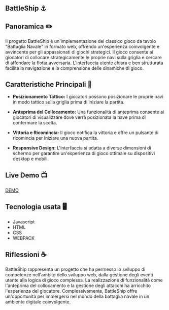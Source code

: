 ## BattleShip ⚓️

## Panoramica :pencil2:
Il progetto BattleShip è un'implementazione del classico gioco da tavolo "Battaglia Navale" in formato web, offrendo un'esperienza coinvolgente e avvincente per gli appassionati di giochi strategici. Il gioco consente ai giocatori di collocare strategicamente le proprie navi sulla griglia e cercare di affondare la flotta avversaria. L'interfaccia utente chiara e ben strutturata facilita la navigazione e la comprensione delle dinamiche di gioco.

## Caratteristiche Principali :rocket:

- **Posizionamento Tattico:** I giocatori possono posizionare le proprie navi in modo tattico sulla griglia prima di iniziare la partita.

- **Anteprima del Collocamento:** Una funzionalità di anteprima consente ai giocatori di visualizzare dove verrà posizionata la nave prima di confermare la scelta.

- **Vittoria e Ricomincia:** Il gioco notifica la vittoria e offre un pulsante di ricomincia per iniziare una nuova partita.

- **Responsive Design:** L'interfaccia si adatta a diverse dimensioni di schermo per garantire un'esperienza di gioco ottimale su dispositivi desktop e mobili.


## Live Demo :tv:
[DEMO](https://rexerses.github.io/BattleShip/)

## Tecnologia usata :desktop_computer:
- Javascript
- HTML
- CSS
- WEBPACK

## Riflessioni :coffee:
BattleShip rappresenta un progetto che ha permesso lo sviluppo di competenze nell'ambito dello sviluppo web, dalla gestione degli eventi utente alla logica di gioco complessa. La realizzazione di funzionalità come l'anteprima del collocamento e la gestione degli attacchi ha arricchito l'esperienza del giocatore. Complessivamente, BattleShip offre un'opportunità per immergersi nel mondo della battaglia navale in un ambiente digitale coinvolgente.